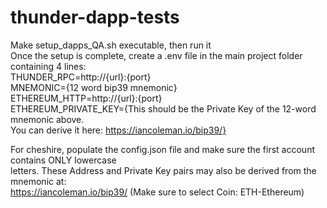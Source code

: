 # thunder-dapp-tests
Make setup_dapps_QA.sh executable, then run it  
Once the setup is complete, create a .env file in the main project folder containing 4 lines:  
THUNDER_RPC=http://{url}:{port}  
MNEMONIC={12 word bip39 mnemonic}  
ETHEREUM_HTTP=http://{url}:{port}  
ETHEREUM_PRIVATE_KEY={This should be the Private Key of the 12-word mnemonic above.   
			You can derive it here: https://iancoleman.io/bip39/}

For cheshire, populate the config.json file and make sure the first account contains ONLY lowercase   
letters. These Address and Private Key pairs may also be derived from the mnemonic at:  
         https://iancoleman.io/bip39/ (Make sure to select Coin: ETH-Ethereum)
